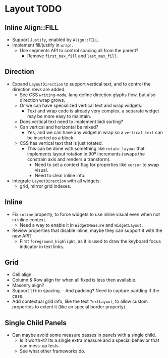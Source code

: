 # Layout TODO

## Inline Align::FILL

* Support `Justify`, enabled by `Align::FILL`.
* Implement fill/justify in `wrap!`.
  - Use segments API to control spacing all from the parent?
    - Remove `first_max_fill` and `last_max_fill`.

## Direction

* Expand `LayoutDirection` to support vertical text, and to control the direction *rows* are added.
  - See CSS `writing-mode`, lang define direction glyphs flow, but also direction wrap grows.
  - Or we can have specialized vertical text and wrap widgets.
    - Text and wrap code is already very complex, a separate widget may be more easy to maintain.
  - Does vertical text need to implement bidi sorting?
  - Can vertical and horizontal be mixed?
    - Yes, and we can have any widget in wrap so a `vertical_text` can be inserted as a block.
  - CSS has vertical text that is just rotated.
    - This can be done with something like `rotate_layout` that implements layout rotation in  90º increments 
      (swaps the constrain axis and renders a transform).
        - Need to set a context flag for properties like `cursor` to swap visual.
        - Need to clear inline info.
* Integrate `LayoutDirection` with all widgets.
  - grid, mirror grid indexes.

## Inline

* Fix `inline` property, to force widgets to use inline visual even when not in inline context.
  - Need a way to enable it in `WidgetMeasure` and `WidgetLayout`.
* Review properties that disable inline, maybe they can support it with the new API?
  - First `foreground_highlight`, as it is used to draw the keyboard focus indicator in text links.

## Grid 

* Cell align.
* Column & Row align for when all fixed is less then available.
* Masonry align?
* Support `lft` in spacing.
        - And padding? Need to capture padding if the case.
* Add contextual grid info, like the text `TextLayout`, to allow custom properties to extent it (like an special border property).

## Single Child Panels

* Can maybe avoid some measure passes in panels with a single child.
  - Is it worth-it? Its a single extra measure and a special behavior that can mess-up tests.
  - See what other frameworks do.